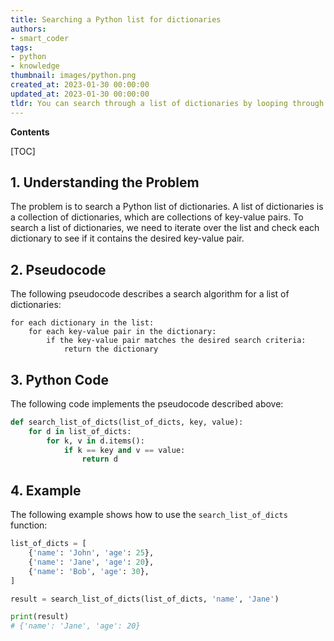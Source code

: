 ```yaml
---
title: Searching a Python list for dictionaries
authors:
- smart_coder
tags:
- python
- knowledge
thumbnail: images/python.png
created_at: 2023-01-30 00:00:00
updated_at: 2023-01-30 00:00:00
tldr: You can search through a list of dictionaries by looping through the list and using the dictionary`s key-value pairs.
---
```


**Contents**

[TOC]

## 1. Understanding the Problem

The problem is to search a Python list of dictionaries. A list of dictionaries is a collection of dictionaries, which are collections of key-value pairs. To search a list of dictionaries, we need to iterate over the list and check each dictionary to see if it contains the desired key-value pair.

## 2. Pseudocode

The following pseudocode describes a search algorithm for a list of dictionaries:

```
for each dictionary in the list:
    for each key-value pair in the dictionary:
        if the key-value pair matches the desired search criteria:
            return the dictionary
```

## 3. Python Code

The following code implements the pseudocode described above:

```python
def search_list_of_dicts(list_of_dicts, key, value):
    for d in list_of_dicts:
        for k, v in d.items():
            if k == key and v == value:
                return d
```

## 4. Example

The following example shows how to use the `search_list_of_dicts` function:

```python
list_of_dicts = [
    {'name': 'John', 'age': 25},
    {'name': 'Jane', 'age': 20},
    {'name': 'Bob', 'age': 30},
]

result = search_list_of_dicts(list_of_dicts, 'name', 'Jane')

print(result)
# {'name': 'Jane', 'age': 20}
```
